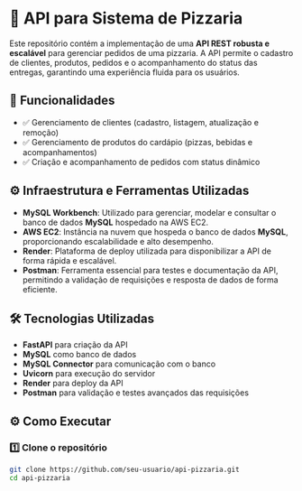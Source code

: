 # 🍕 API para Sistema de Pizzaria  

Este repositório contém a implementação de uma **API REST robusta e escalável** para gerenciar pedidos de uma pizzaria. A API permite o cadastro de clientes, produtos, pedidos e o acompanhamento do status das entregas, garantindo uma experiência fluida para os usuários.  

## 🚀 Funcionalidades  
- ✅ Gerenciamento de clientes (cadastro, listagem, atualização e remoção)  
- ✅ Gerenciamento de produtos do cardápio (pizzas, bebidas e acompanhamentos)  
- ✅ Criação e acompanhamento de pedidos com status dinâmico  

## ⚙️ Infraestrutura e Ferramentas Utilizadas

- **MySQL Workbench**: Utilizado para gerenciar, modelar e consultar o banco de dados **MySQL** hospedado na AWS EC2.
- **AWS EC2**: Instância na nuvem que hospeda o banco de dados **MySQL**, proporcionando escalabilidade e alto desempenho.
- **Render**: Plataforma de deploy utilizada para disponibilizar a API de forma rápida e escalável.
- **Postman**: Ferramenta essencial para testes e documentação da API, permitindo a validação de requisições e resposta de dados de forma eficiente.

## 🛠️ Tecnologias Utilizadas  
- **FastAPI** para criação da API  
- **MySQL** como banco de dados  
- **MySQL Connector** para comunicação com o banco  
- **Uvicorn** para execução do servidor  
- **Render** para deploy da API  
- **Postman** para validação e testes avançados das requisições  

## ⚙️ Como Executar  

### 1️⃣ Clone o repositório  
```bash
git clone https://github.com/seu-usuario/api-pizzaria.git
cd api-pizzaria
